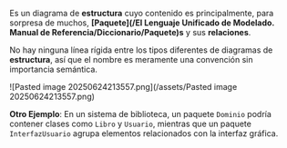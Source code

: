 Es un diagrama de **estructura** cuyo contenido es principalmente, para sorpresa de muchos, **[Paquete](/El Lenguaje Unificado de Modelado. Manual de Referencia/Diccionario/Paquete)s** y sus **relaciones**. 

No hay ninguna línea rígida entre los tipos diferentes de diagramas de **estructura**, así que el nombre es meramente una convención sin importancia semántica.

![Pasted image 20250624213557.png](/assets/Pasted image 20250624213557.png)

**Otro Ejemplo**: En un sistema de biblioteca, un paquete `Dominio` podría contener clases como `Libro` y `Usuario`, mientras que un paquete `InterfazUsuario` agrupa elementos relacionados con la interfaz gráfica.

